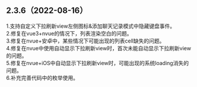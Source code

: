 ## 2.3.6（2022-08-16）
1.支持自定义下拉刷新view左侧图标&添加聊天记录模式中隐藏键盘事件。  
2.修复在vue3+nvue的情况下，列表渲染空白的问题。  
3.修复在nvue+安卓中，某些情况下可能出现的列表cell缺失的问题。  
4.修复在nvue中使用自动显示下拉刷新view时，首次未能自动显示下拉刷新view的问题。  
5.修复在nvue+iOS中自动显示下拉刷新view时，可能出现的系统loading消失的问题。  
6.补充完善代码中的枚举使用。
